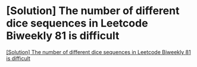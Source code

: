 # [Solution] The number of different dice sequences in Leetcode Biweekly 81 is difficult
[[Solution] The number of different dice sequences in Leetcode Biweekly 81 is difficult](https://aiwithcloud.com/2022/09/16/solution_the_number_of_different_dice_sequences_in_leetcode_biweekly_81_is_difficult/)